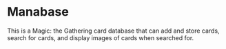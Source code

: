 # Manabase
This is a Magic: the Gathering card database that can add and store cards, search for cards, and display images of cards when searched for.
